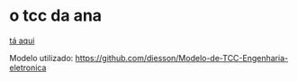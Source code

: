 # o tcc da ana

[tá aqui](https://github.com/anabdck/tcc/raw/main/monografia.pdf)

Modelo utilizado: https://github.com/diesson/Modelo-de-TCC-Engenharia-eletronica
